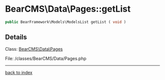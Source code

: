 # BearCMS\Data\Pages::getList

```php
public BearFramework\Models\ModelsList getList ( void )
```

## Details

Class: [BearCMS\Data\Pages](bearcms.data.pages.class.md)

File: /classes/BearCMS/Data/Pages.php

---

[back to index](index.md)

